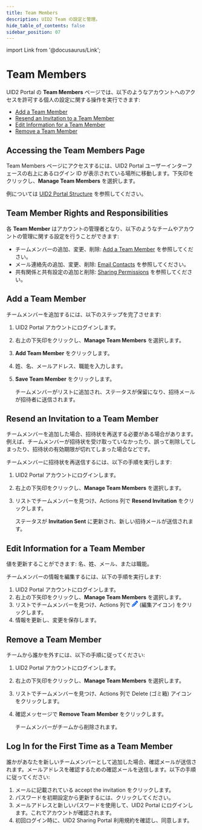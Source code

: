 ```yaml
---
title: Team Members
description: UID2 Team の設定と管理。
hide_table_of_contents: false
sidebar_position: 07
---
```


import Link from '@docusaurus/Link';

# Team Members

UID2 Portal の **Team Members** ページでは、以下のようなアカウントへのアクセスを許可する個人の設定に関する操作を実行できます:

- [Add a Team Member](#add-a-team-member)
- [Resend an Invitation to a Team Member](#resend-an-invitation-to-a-team-member) 
- [Edit Information for a Team Member](#edit-information-for-a-team-member) 
- [Remove a Team Member](#remove-a-team-member)

## Accessing the Team Members Page

Team Members ページにアクセスするには、UID2 Portal ユーザーインターフェースの右上にあるログイン ID が表示されている場所に移動します。下矢印をクリックし、**Manage Team Members** を選択します。

例については [UID2 Portal Structure](portal-overview.md#uid2-portal-structure) を参照してください。

## Team Member Rights and Responsibilities

各 **Team Member** はアカウントの管理者となり、以下のようなチームやアカウントの管理に関する設定を行うことができます:

- チームメンバーの追加、変更、削除: [Add a Team Member](#add-a-team-member) を参照してください。
- メール連絡先の追加、変更、削除: [Email Contacts](email-contacts.md) を参照してください。
- 共有関係と共有設定の追加と削除: [Sharing Permissions](sharing-permissions.md) を参照してください。

## Add a Team Member

チームメンバーを追加するには、以下のステップを完了させます:

1. UID2 Portal アカウントにログインします。
1. 右上の下矢印をクリックし、**Manage Team Members** を選択します。
1. **Add Team Member** をクリックします。
1. 姓、名、メールアドレス、職能を入力します。
1. **Save Team Member** をクリックします。

   チームメンバーがリストに追加され、ステータスが保留になり、招待メールが招待者に送信されます。

## Resend an Invitation to a Team Member

チームメンバーを追加した場合、招待状を再送する必要がある場合があります。例えば、チームメンバーが招待状を受け取っていなかったり、誤って削除してしまったり、招待状の有効期限が切れてしまった場合などです。

チームメンバーに招待状を再送信するには、以下の手順を実行します:

1. UID2 Portal アカウントにログインします。
1. 右上の下矢印をクリックし、**Manage Team Members** を選択します。
1. リストでチームメンバーを見つけ、Actions 列で **Resend Invitation** をクリックします。

   ステータスが **Invitation Sent** に更新され、新しい招待メールが送信されます。

## Edit Information for a Team Member

値を更新することができます: 名、姓、メール、または職能。

チームメンバーの情報を編集するには、以下の手順を実行します:

1. UID2 Portal アカウントにログインします。
1. 右上の下矢印をクリックし、**Manage Team Members** を選択します。
1. リストでチームメンバーを見つけ、Actions 列で ![the Edit icon](images/icon-pencil-solid.png) (編集アイコン) をクリックします。
1. 情報を更新し、変更を保存します。

## Remove a Team Member

チームから誰かを外すには、以下の手順に従ってください:

1. UID2 Portal アカウントにログインします。
1. 右上の下矢印をクリックし、**Manage Team Members** を選択します。
1. リストでチームメンバーを見つけ、Actions 列で Delete (ゴミ箱) アイコンをクリックします。
1. 確認メッセージで **Remove Team Member** をクリックします。

   チームメンバーがチームから削除されます。

## Log In for the First Time as a Team Member

誰かがあなたを新しいチームメンバーとして追加した場合、確認メールが送信されます。メールアドレスを確認するための確認メールを送信します。以下の手順に従ってください:

1. メールに記載されている accept the invitation をクリックします。
1. パスワードを初期設定から更新するには、クリックしてください。
1. メールアドレスと新しいパスワードを使用して、UID2 Portal にログインします。これでアカウントが確認されます。
1. 初回ログイン時に、UID2 Sharing Portal 利用規約を確認し、同意します。
